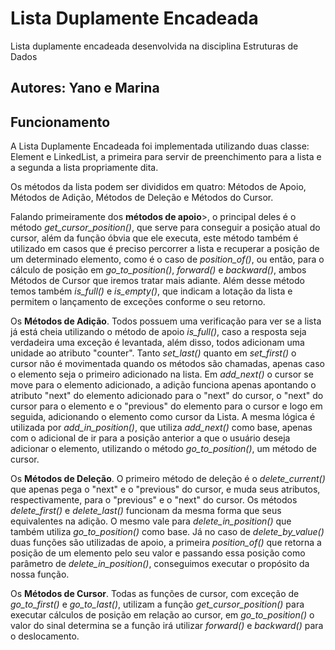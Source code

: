 # Lista Duplamente Encadeada
Lista duplamente encadeada desenvolvida na disciplina Estruturas de Dados

## Autores: Yano e Marina

## Funcionamento

A Lista Duplamente Encadeada foi implementada utilizando duas classe: Element e LinkedList,
a primeira para servir de preenchimento para a lista e a segunda a lista propriamente dita.

Os métodos da lista podem ser divididos em quatro: Métodos de Apoio, Métodos de Adição, Métodos de Deleção e Métodos do Cursor.

Falando primeiramente dos <strong>métodos de apoio</strong>>, o principal deles é o método <em>get_cursor_position()</em>, que serve para conseguir a posição atual do cursor, além da função óbvia que ele executa, este método também é utilizado em casos que é preciso percorrer a lista e recuperar a posição de um determinado elemento, como é o caso de <em>position_of()</em>, ou então, para o cálculo de posição em <em>go_to_position()</em>, <em>forward()</em> e <em>backward()</em>, ambos Métodos de Cursor que iremos tratar mais adiante. Além desse método temos também <em>is_full()</em> e <em>is_empty()</em>, que indicam a lotação da lista e permitem o lançamento de exceções conforme o seu retorno.

Os <strong>Métodos de Adição</strong>. Todos possuem uma verificação para ver se a lista já está cheia utilizando o método de apoio <em>is_full()</em>, caso a resposta seja verdadeira uma exceção é levantada, além disso, todos adicionam uma unidade ao atributo "counter". Tanto <em>set_last()</em> quanto em <em>set_first()</em> o cursor não é movimentada quando os métodos são chamadas, apenas caso o elemento seja o primeiro adicionado na lista. Em <em>add_next()</em> o cursor se move para o elemento adicionado, a adição funciona apenas apontando o atributo "next" do elemento adicionado para o "next" do cursor, o "next" do cursor para o elemento e o "previous" do elemento para o cursor e logo em seguida, adicionando o elemento como cursor da Lista. A mesma lógica é utilizada por <em>add_in_position()</em>, que utiliza <em>add_next()</em> como base, apenas com o adicional de ir para a posição anterior a que o usuário deseja adicionar o elemento, utilizando o método <em>go_to_position()</em>, um método de cursor.

Os <strong>Métodos de Deleção</strong>. O primeiro método de deleção é o <em>delete_current()</em> que apenas pega o "next" e o "previous" do cursor, e muda seus atributos, respectivamente, para o "previous" e o "next" do cursor. Os métodos <em>delete_first()</em> e <em>delete_last()</em> funcionam da mesma forma que seus equivalentes na adição. O mesmo vale para <em>delete_in_position()</em> que também utiliza <em>go_to_position()</em> como base. Já no caso de <em>delete_by_value()</em> duas funções são utilizadas de apoio, a primeira <em>position_of()</em> que retorna a posição de um elemento pelo seu valor e passando essa posição como parâmetro de <em>delete_in_position()</em>, conseguimos executar o propósito da nossa função.

Os <strong>Métodos de Cursor</strong>. Todas as funções de cursor, com exceção de <em>go_to_first()</em> e <em>go_to_last()</em>, utilizam a função <em>get_cursor_position()</em> para executar cálculos de posição em relação ao cursor, em <em>go_to_position()</em> o valor do sinal determina se a função irá utilizar <em>forward()</em> e <em>backward()</em> para o deslocamento.